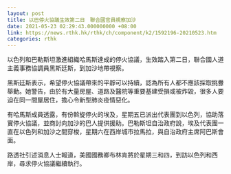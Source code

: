 ```yaml
---
layout: post
title: 以巴停火協議生效第二日　聯合國官員視察加沙
date: 2021-05-23 02:29:43.000000000 +08:00
link: https://news.rthk.hk/rthk/ch/component/k2/1592196-20210523.htm
categories: rthk
---
```


以色列和巴勒斯坦激進組織哈馬斯達成的停火協議，生效踏入第二日，聯合國人道主義事務協調員黑斯廷斯，到加沙地帶視察。

黑斯廷斯表示，希望停火協議帶來的平靜可以持續，認為所有人都不應該採取挑釁舉動。她警告，由於有大量房屋、道路及醫院等重要基建受損或被炸毀，很多人要迫在同一間屋居住，擔心令新型肺炎疫情惡化。

有哈馬斯成員透露，有份斡旋停火的埃及，星期五已派出代表團到以色列，協助落實停火協議，並商討向加沙的巴人提供援助。巴勒斯坦自治政府說，埃及代表團一直在以色列和加沙之間穿梭，星期六在西岸城市拉馬拉，與自治政府主席阿巴斯會面。

路透社引述消息人士報道，美國國務卿布林肯將於星期三和四，到訪以色列和西岸，尋求停火協議繼續執行。
